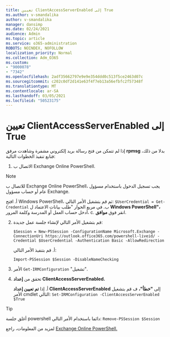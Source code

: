 ```yaml
---
title: تعيين ClientAccessServerEnabled إلى True
ms.author: v-smandalika
author: v-smandalika
manager: dansimp
ms.date: 02/24/2021
audience: Admin
ms.topic: article
ms.service: o365-administration
ROBOTS: NOINDEX, NOFOLLOW
localization_priority: Normal
ms.collection: Adm_O365
ms.custom:
- "9000078"
- "7342"
ms.openlocfilehash: 2adf35662797e9e9e354ddd0c513f5ce2463d07c
ms.sourcegitcommit: c202c0df2d141e63f4f7eb13a56efbfc2f57348f
ms.translationtype: MT
ms.contentlocale: ar-SA
ms.lasthandoff: 03/05/2021
ms.locfileid: "50523175"
---
```

# <a name="set-clientaccessserverenabled-to-true"></a>تعيين ClientAccessServerEnabled إلى True

إذا لم تتمكن من فتح رسالة بريد إلكتروني مشفرة وشاهدت مرفق **rpmsg** بدلا من ذلك، فتابع تنفيذ الخطوات التالية:

1. الاتصال ب Exchange Online PowerShell.

> [!NOTE]
> للاتصال ب Exchange Online PowerShell، يجب تسجيل الدخول باستخدام مسؤول عام أو حساب مسؤول Exchange.

   أ. افتح Windows PowerShell، ثم قم بتشغيل الأمر التالي: `$UserCredential = Get-Credential`
ب. في مربع الحوار "طلب بيانات الاعتماد ل **Windows PowerShell"،** أدخل حساب العمل أو المدرسة وكلمة المرور، c. انقر فوق **موافق**. 

2. قم بتشغيل الأمر التالي لإنشاء جلسة عمل جديدة:

    `$Session = New-PSSession -ConfigurationName Microsoft.Exchange -ConnectionUri https://outlook.office365.com/powershell-liveid/ -Credential $UserCredential -Authentication Basic -AllowRedirection`

    أ. قم بتنفيذ الأمر التالي:
    
    `Import-PSSession $Session -DisableNameChecking`

3. الأمر `Get-IRMConfiguration` "تشغيل".

4. تحقق من **إعداد ClientAccessServerEnabled.** 

    أ. إذا **تم تعيين إعداد ClientAccessServerEnabled** إلى **"خطأ"،** ف قم بتشغيل الأمر cmdlet التالي: `Set-IRMConfiguration -ClientAccessServerEnabled $True`

> [!TIP]
> أغلق جلسة powershell دائما باستخدام الأمر التالي: `Remove-PSSession $Session`

لمزيد من المعلومات، راجع [Exchange Online PowerShell.](https://docs.microsoft.com/powershell/exchange/connect-to-exchange-online-powershell)

